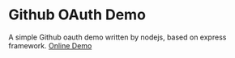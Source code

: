 # Github OAuth Demo
A simple Github oauth demo written by nodejs, based on express framework.
[Online Demo](http://oauthtest.zenglong.top:8085/)
